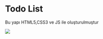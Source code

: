 <h1>Todo List</h1>
<p>Bu yapı HTML5,CSS3 ve JS ile oluşturulmuştur</p>
<img src="ezgif.com-video-to-gif.mp4">
